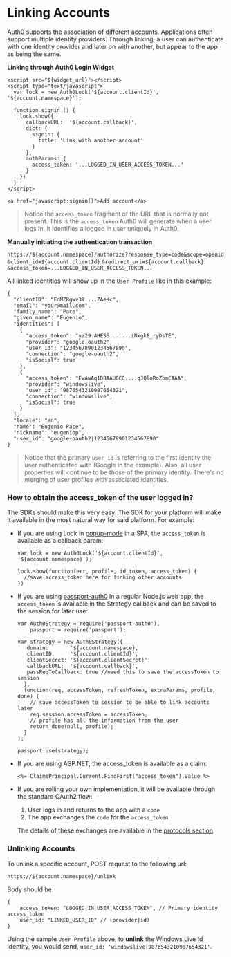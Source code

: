 # Linking Accounts

Auth0 supports the association of different accounts. Applications often support multiple identity providers. Through linking, a user can authenticate with one identity provider and later on with another, but appear to the app as being the same.

**Linking through Auth0 Login Widget**

```
<script src="${widget_url}"></script>
<script type="text/javascript">
  var lock = new Auth0Lock('${account.clientId}', '${account.namespace}');

  function signin () {
    lock.show({
      callbackURL:  '${account.callback}',
      dict: {
        signin: {
          title: 'Link with another account'
        }
      },
      authParams: {
        access_token: '...LOGGED_IN_USER_ACCESS_TOKEN...'
      }
    })
  }
</script>

<a href="javascript:signin()">Add account</a>
```

> Notice the `access_token` fragment of the URL that is normally not present. This is the `access_token` Auth0 will generate when a user logs in. It identifies a logged in user uniquely in Auth0.

**Manually initiating the authentication transaction**

`https://${account.namespace}/authorize?response_type=code&scope=openid`
`&client_id=${account.clientId}`
`&redirect_uri=${account.callback}`
`&access_token=...LOGGED_IN_USER_ACCESS_TOKEN...`

All linked identities will show up in the `User Profile` like in this example:

```
{
  "clientID": "FnMZ8gwv39....ZAeKc",
  "email": "your@mail.com",
  "family_name": "Pace",
  "given_name": "Eugenio",
  "identities": [
    {
      "access_token": "ya29.AHES6.......iNkgkE_ryDsTE",
      "provider": "google-oauth2",
      "user_id": "12345678901234567890",
      "connection": "google-oauth2",
      "isSocial": true
    },
    {
      "access_token": "EwAwAq1DBAAUGCC....qJQloRoZbmCAAA",
      "provider": "windowslive",
      "user_id": "9876543210987654321",
      "connection": "windowslive",
      "isSocial": true
    }
  ],
  "locale": "en",
  "name": "Eugenio Pace",
  "nickname": "eugeniop",
  "user_id": "google-oauth2|12345678901234567890"
}

```

> Notice that the primary `user_id` is referring to the first identity the user authenticated with (Google in the example). Also, all user properties will continue to be those of the primary identity. There's no merging of user profiles with associated identities.

### How to obtain the access_token of the user logged in?

The SDKs should make this very easy. The SDK for your platform will make it available in the most natural way for said platform. For example:

* If you are using Lock in [popup-mode](https://auth0.com/docs/libraries/lock/types-of-applications#popup-mode) in a SPA, the `access_token` is available as a callback param:

	```
	var lock = new Auth0Lock('${account.clientId}', '${account.namespace}');
	
	lock.show(function(err, profile, id_token, access_token) {
	  //save access_token here for linking other accounts
	})
	```

* If you are using [passport-auth0](https://github.com/auth0/passport-auth0) in a regular Node.js web app, the `access_token` is available in the Strategy callback and can be saved to the session for later use: 

	```
	var Auth0Strategy = require('passport-auth0'),
	    passport = require('passport');
	
	var strategy = new Auth0Strategy({
	   domain:       '${account.namespace},
	   clientID:     '${account.clientId}',
	   clientSecret: '${account.clientSecret}',
	   callbackURL:  '${account.callback}',
	   passReqToCallback: true //need this to save the accessToken to session
	  },
	  function(req, accessToken, refreshToken, extraParams, profile, done) {
	    // save accessToken to session to be able to link accounts later
	    req.session.accessToken = accessToken;
	    // profile has all the information from the user
	    return done(null, profile);
	  }
	);
	
	passport.use(strategy);
	```

* If you are using ASP.NET, the access_token is available as a claim:
	
	```
	<%= ClaimsPrincipal.Current.FindFirst("access_token").Value %>
	```

* If you are rolling your own implementation, it will be available through the standard OAuth2 flow:

	1. User logs in and returns to the app with a `code`
	2. The app exchanges the `code` for the `access_token`

  The details of these exchanges are available in the [protocols section](protocols).

### Unlinking Accounts

To unlink a specific account, POST request to the following url:

`https://${account.namespace}/unlink`

Body should be:

```
{
    access_token: "LOGGED_IN_USER_ACCESS_TOKEN", // Primary identity access_token
    user_id: "LINKED_USER_ID" // (provider|id)
}
```

Using the sample `User Profile` above, to __unlink__ the Windows Live Id identity, you would send, `user_id: 'windowslive|9876543210987654321'`.
